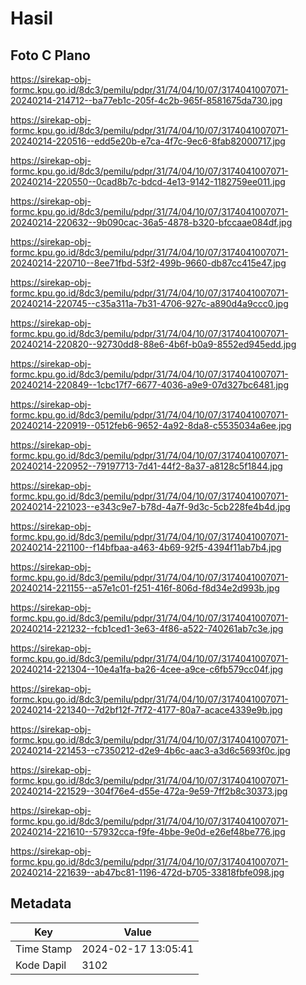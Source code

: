 # Hasil

## Foto C Plano

https://sirekap-obj-formc.kpu.go.id/8dc3/pemilu/pdpr/31/74/04/10/07/3174041007071-20240214-214712--ba77eb1c-205f-4c2b-965f-8581675da730.jpg

https://sirekap-obj-formc.kpu.go.id/8dc3/pemilu/pdpr/31/74/04/10/07/3174041007071-20240214-220516--edd5e20b-e7ca-4f7c-9ec6-8fab82000717.jpg

https://sirekap-obj-formc.kpu.go.id/8dc3/pemilu/pdpr/31/74/04/10/07/3174041007071-20240214-220550--0cad8b7c-bdcd-4e13-9142-1182759ee011.jpg

https://sirekap-obj-formc.kpu.go.id/8dc3/pemilu/pdpr/31/74/04/10/07/3174041007071-20240214-220632--9b090cac-36a5-4878-b320-bfccaae084df.jpg

https://sirekap-obj-formc.kpu.go.id/8dc3/pemilu/pdpr/31/74/04/10/07/3174041007071-20240214-220710--8ee71fbd-53f2-499b-9660-db87cc415e47.jpg

https://sirekap-obj-formc.kpu.go.id/8dc3/pemilu/pdpr/31/74/04/10/07/3174041007071-20240214-220745--c35a311a-7b31-4706-927c-a890d4a9ccc0.jpg

https://sirekap-obj-formc.kpu.go.id/8dc3/pemilu/pdpr/31/74/04/10/07/3174041007071-20240214-220820--92730dd8-88e6-4b6f-b0a9-8552ed945edd.jpg

https://sirekap-obj-formc.kpu.go.id/8dc3/pemilu/pdpr/31/74/04/10/07/3174041007071-20240214-220849--1cbc17f7-6677-4036-a9e9-07d327bc6481.jpg

https://sirekap-obj-formc.kpu.go.id/8dc3/pemilu/pdpr/31/74/04/10/07/3174041007071-20240214-220919--0512feb6-9652-4a92-8da8-c5535034a6ee.jpg

https://sirekap-obj-formc.kpu.go.id/8dc3/pemilu/pdpr/31/74/04/10/07/3174041007071-20240214-220952--79197713-7d41-44f2-8a37-a8128c5f1844.jpg

https://sirekap-obj-formc.kpu.go.id/8dc3/pemilu/pdpr/31/74/04/10/07/3174041007071-20240214-221023--e343c9e7-b78d-4a7f-9d3c-5cb228fe4b4d.jpg

https://sirekap-obj-formc.kpu.go.id/8dc3/pemilu/pdpr/31/74/04/10/07/3174041007071-20240214-221100--f14bfbaa-a463-4b69-92f5-4394f11ab7b4.jpg

https://sirekap-obj-formc.kpu.go.id/8dc3/pemilu/pdpr/31/74/04/10/07/3174041007071-20240214-221155--a57e1c01-f251-416f-806d-f8d34e2d993b.jpg

https://sirekap-obj-formc.kpu.go.id/8dc3/pemilu/pdpr/31/74/04/10/07/3174041007071-20240214-221232--fcb1ced1-3e63-4f86-a522-740261ab7c3e.jpg

https://sirekap-obj-formc.kpu.go.id/8dc3/pemilu/pdpr/31/74/04/10/07/3174041007071-20240214-221304--10e4a1fa-ba26-4cee-a9ce-c6fb579cc04f.jpg

https://sirekap-obj-formc.kpu.go.id/8dc3/pemilu/pdpr/31/74/04/10/07/3174041007071-20240214-221340--7d2bf12f-7f72-4177-80a7-acace4339e9b.jpg

https://sirekap-obj-formc.kpu.go.id/8dc3/pemilu/pdpr/31/74/04/10/07/3174041007071-20240214-221453--c7350212-d2e9-4b6c-aac3-a3d6c5693f0c.jpg

https://sirekap-obj-formc.kpu.go.id/8dc3/pemilu/pdpr/31/74/04/10/07/3174041007071-20240214-221529--304f76e4-d55e-472a-9e59-7ff2b8c30373.jpg

https://sirekap-obj-formc.kpu.go.id/8dc3/pemilu/pdpr/31/74/04/10/07/3174041007071-20240214-221610--57932cca-f9fe-4bbe-9e0d-e26ef48be776.jpg

https://sirekap-obj-formc.kpu.go.id/8dc3/pemilu/pdpr/31/74/04/10/07/3174041007071-20240214-221639--ab47bc81-1196-472d-b705-33818fbfe098.jpg


## Metadata

| Key        | Value               |
| ---------- | ------------------- |
| Time Stamp | 2024-02-17 13:05:41 |
| Kode Dapil | 3102                |



